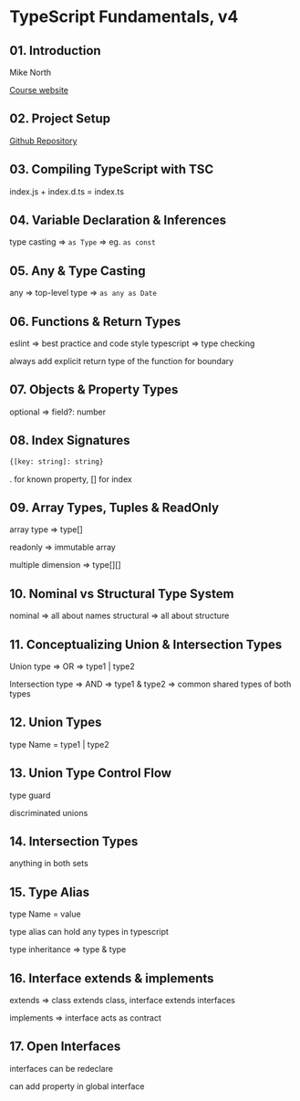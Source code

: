 # TypeScript Fundamentals, v4

## 01. Introduction

Mike North

[Course website](https://www.typescript-training.com/)

## 02. Project Setup

[Github Repository](https://github.com/mike-north/typescript-courses)

## 03. Compiling TypeScript with TSC

index.js + index.d.ts = index.ts

## 04. Variable Declaration & Inferences

type casting => `as Type` => eg. `as const`

## 05. Any & Type Casting

any => top-level type => `as any as Date`

## 06. Functions & Return Types

eslint => best practice and code style
typescript => type checking

always add explicit return type of the function for boundary

## 07. Objects & Property Types

optional => field?: number

## 08. Index Signatures

```bash
{[key: string]: string}
```

. for known property, [] for index

## 09. Array Types, Tuples & ReadOnly

array type => type[]

readonly => immutable array

multiple dimension => type[][]

## 10. Nominal vs Structural Type System

nominal => all about names
structural => all about structure

## 11. Conceptualizing Union & Intersection Types

Union type => OR => type1 | type2

Intersection type => AND => type1 & type2 => common shared types of both types

## 12. Union Types

type Name = type1 | type2

## 13. Union Type Control Flow

type guard

discriminated unions

## 14. Intersection Types

anything in both sets

## 15. Type Alias

type Name = value

type alias can hold any types in typescript

type inheritance => type & type

## 16. Interface extends & implements

extends => class extends class, interface extends interfaces

implements => interface acts as contract

## 17. Open Interfaces

interfaces can be redeclare

can add property in global interface
